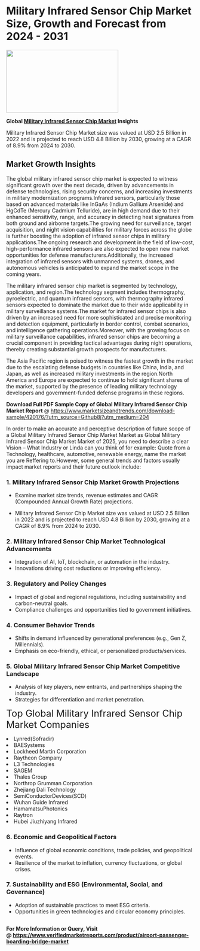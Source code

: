 <H1>Military Infrared Sensor Chip Market Size, Growth and Forecast from 2024 - 2031</H1><img class="aligncenter size-medium wp-image-584254" src="https://thirdeyenews.in/wp-content/uploads/2024/09/Global-Market-Research-300x168.jpeg" alt="" width="300" height="168" /><p><strong>Global&nbsp;<a href="https://www.marketsizeandtrends.com/download-sample/420176/?utm_source=Github8j?utm_medium=204">Military Infrared Sensor Chip Market</a> Insights</strong></p><p>Military Infrared Sensor Chip Market size was valued at USD 2.5 Billion in 2022 and is projected to reach USD 4.8 Billion by 2030, growing at a CAGR of 8.9% from 2024 to 2030.</p><p><h2>Market Growth Insights</h2> <p>The global military infrared sensor chip market is expected to witness significant growth over the next decade, driven by advancements in defense technologies, rising security concerns, and increasing investments in military modernization programs.Infrared sensors, particularly those based on advanced materials like InGaAs (Indium Gallium Arsenide) and HgCdTe (Mercury Cadmium Telluride), are in high demand due to their enhanced sensitivity, range, and accuracy in detecting heat signatures from both ground and airborne targets.The growing need for surveillance, target acquisition, and night vision capabilities for military forces across the globe is further boosting the adoption of infrared sensor chips in military applications.The ongoing research and development in the field of low-cost, high-performance infrared sensors are also expected to open new market opportunities for defense manufacturers.Additionally, the increased integration of infrared sensors with unmanned systems, drones, and autonomous vehicles is anticipated to expand the market scope in the coming years.</p> <p>The military infrared sensor chip market is segmented by technology, application, and region.The technology segment includes thermography, pyroelectric, and quantum infrared sensors, with thermography infrared sensors expected to dominate the market due to their wide applicability in military surveillance systems.The market for infrared sensor chips is also driven by an increased need for more sophisticated and precise monitoring and detection equipment, particularly in border control, combat scenarios, and intelligence gathering operations.Moreover, with the growing focus on military surveillance capabilities, infrared sensor chips are becoming a crucial component in providing tactical advantages during night operations, thereby creating substantial growth prospects for manufacturers.</p> <p>The Asia Pacific region is poised to witness the fastest growth in the market due to the escalating defense budgets in countries like China, India, and Japan, as well as increased military investments in the region.North America and Europe are expected to continue to hold significant shares of the market, supported by the presence of leading military technology developers and government-funded defense programs in these regions.</p> <p><span class=""><strong>Download Full PDF Sample Copy of Global Military Infrared Sensor Chip Market Report</strong> @ <a href="https://www.marketsizeandtrends.com/download-sample/420176/?utm_source=Github8j?utm_medium=204" target="_blank">https://www.marketsizeandtrends.com/download-sample/420176/?utm_source=Github8j?utm_medium=204</a></span></p><p>In order to make an accurate and perceptive description of future scope of a Global&nbsp;Military Infrared Sensor Chip Market Market as Global&nbsp;Military Infrared Sensor Chip Market Market of 2025, you need to describe a clear Vision &ndash; What Industry or Linda can you think of for example: Quote from a Technology, healthcare, automotive, renewable energy, name the market you are Reffering to.However, some general trends and factors usually impact market reports and their future outlook include:</p><h3>1.&nbsp;<strong>Military Infrared Sensor Chip Market Growth Projections</strong></h3><ul><li>Examine market size trends, revenue estimates and CAGR (Compounded Annual Growth Rate) projections.</li><li><p>Military Infrared Sensor Chip Market size was valued at USD 2.5 Billion in 2022 and is projected to reach USD 4.8 Billion by 2030, growing at a CAGR of 8.9% from 2024 to 2030.</p></li></ul><h3>2.&nbsp;<strong>Military Infrared Sensor Chip Market Technological Advancements</strong></h3><ul><li>Integration of AI, IoT, blockchain, or automation in the industry.</li><li>Innovations driving cost reductions or improving efficiency.</li></ul><h3>3.&nbsp;<strong>Regulatory and Policy Changes</strong></h3><ul><li>Impact of global and regional regulations, including sustainability and carbon-neutral goals.</li><li>Compliance challenges and opportunities tied to government initiatives.</li></ul><h3>4.&nbsp;<strong>Consumer Behavior Trends</strong></h3><ul><li>Shifts in demand influenced by generational preferences (e.g., Gen Z, Millennials).</li><li>Emphasis on eco-friendly, ethical, or personalized products/services.</li></ul><h3>5.&nbsp;<strong>Global Military Infrared Sensor Chip Market Competitive Landscape</strong></h3><ul><li>Analysis of key players, new entrants, and partnerships shaping the industry.</li><li>Strategies for differentiation and market penetration.</li></ul><p data-pm-slice="1 1 []"><span style="color: inherit; font-family: inherit; font-size: 25px;">Top Global Military Infrared Sensor Chip Market Companies</span></p><div class="" data-test-id=""><p><li>Lynred(Sofradir)</li><li> BAESystems</li><li> Lockheed Martin Corporation</li><li> Raytheon Company</li><li> L3 Technologies</li><li> SAGEM</li><li> Thales Group</li><li> Northrop Grumman Corporation</li><li> Zhejiang Dali Technology</li><li> SemiConductorDevices(SCD)</li><li> Wuhan Guide Infrared</li><li> HamamatsuPhotonics</li><li> Raytron</li><li> Hubei Jiuzhiyang Infrared</li></p></div><h3>6.&nbsp;<strong>Economic and Geopolitical Factors</strong></h3><ul><li>Influence of global economic conditions, trade policies, and geopolitical events.</li><li>Resilience of the market to inflation, currency fluctuations, or global crises.</li></ul><h3>7.&nbsp;<strong>Sustainability and ESG (Environmental, Social, and Governance)</strong></h3><ul><li>Adoption of sustainable practices to meet ESG criteria.</li><li>Opportunities in green technologies and circular economy principles.</li></ul><h2><strong style="font-size: 14px;">For More Information or Query, Visit @&nbsp;</strong><a style="background-color: #ffffff; font-size: 14px;" href="https://www.marketsizeandtrends.com/report/military-infrared-sensor-chip-market/" target="_blank">https://www.verifiedmarketreports.com/product/airport-passenger-boarding-bridge-market</a></h2>